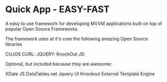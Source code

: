 Quick App - EASY-FAST
========

A easy to use framework for developing MVVM applications built on top of popular Open Source Frameworks. 

The framework uses at it's core the following amazing Open Source libraries

CUJOS CURL: 
JQUERY:
KnockOut JS:

Optional, but included because they are awesome:

XDate JS
DataTables.net
Jquery UI
Knockout External Template Engine

